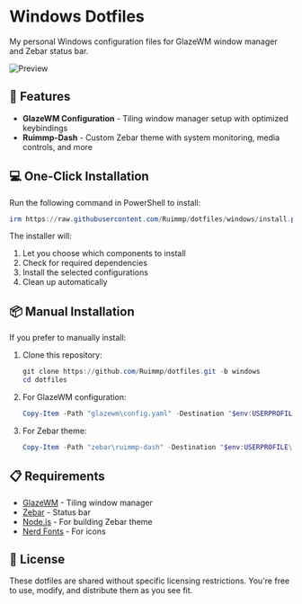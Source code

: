 # Windows Dotfiles

My personal Windows configuration files for GlazeWM window manager and Zebar status bar.

![Preview](docs/images/preview.png)

## 🚀 Features

- **GlazeWM Configuration** - Tiling window manager setup with optimized keybindings
- **Ruimmp-Dash** - Custom Zebar theme with system monitoring, media controls, and more

## 💻 One-Click Installation

Run the following command in PowerShell to install:

```powershell
irm https://raw.githubusercontent.com/Ruimmp/dotfiles/windows/install.ps1 | iex
```

The installer will:

1. Let you choose which components to install
2. Check for required dependencies
3. Install the selected configurations
4. Clean up automatically

## 📦 Manual Installation

If you prefer to manually install:

1. Clone this repository:

   ```powershell
   git clone https://github.com/Ruimmp/dotfiles.git -b windows
   cd dotfiles
   ```

2. For GlazeWM configuration:

   ```powershell
   Copy-Item -Path "glazewm\config.yaml" -Destination "$env:USERPROFILE\.glzr\glazewm\config.yaml" -Force
   ```

3. For Zebar theme:
   ```powershell
   Copy-Item -Path "zebar\ruimmp-dash" -Destination "$env:USERPROFILE\.glzr\zebar\ruimmp-dash" -Recurse -Force
   ```

## 📋 Requirements

- [GlazeWM](https://github.com/glzr-io/glazewm) - Tiling window manager
- [Zebar](https://github.com/glzr-io/zebar) - Status bar
- [Node.js](https://nodejs.org/) - For building Zebar theme
- [Nerd Fonts](https://www.nerdfonts.com/) - For icons

## 📄 License

These dotfiles are shared without specific licensing restrictions. You're free to use, modify, and distribute them as you see fit.
